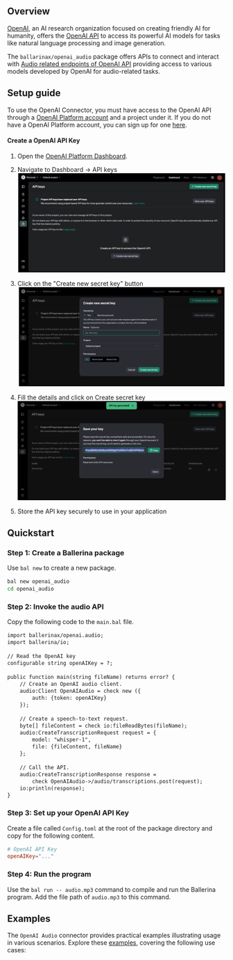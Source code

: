 ## Overview

[OpenAI](https://openai.com/), an AI research organization focused on creating friendly AI for humanity, offers the [OpenAI API](https://platform.openai.com/docs/api-reference/introduction) to access its powerful AI models for tasks like natural language processing and image generation.

The `ballarinax/openai_audio` package offers APIs to connect and interact with [Audio related endpoints of OpenAI API](https://platform.openai.com/docs/api-reference/audio/create) providing access to various models developed by OpenAI for audio-related tasks.

## Setup guide

To use the OpenAI Connector, you must have access to the OpenAI API through a [OpenAI Platform account](https://platform.openai.com) and a project under it. If you do not have a OpenAI Platform account, you can sign up for one [here](https://platform.openai.com/signup).

#### Create a OpenAI API Key

1. Open the [OpenAI Platform Dashboard](https://platform.openai.com).


2. Navigate to Dashboard -> API keys
![api-key-dashboard](https://github.com/e19166/module-ballerinax-openai-audio/blob/docs/docs/setup/resources/api-key-dashboard.png)

3. Click on the "Create new secret key" button
![create-new-secret-key](https://github.com/e19166/module-ballerinax-openai-audio/blob/docs/docs/setup/resources/create-new-secrete-key.png)

4. Fill the details and click on Create secret key
![saved-key](https://github.com/e19166/module-ballerinax-openai-audio/blob/docs/docs/setup/resources/saved-key.png)

5. Store the API key securely to use in your application

## Quickstart

### Step 1: Create a Ballerina package
Use `bal new` to create a new package. 

```sh
bal new openai_audio
cd openai_audio
```

### Step 2: Invoke the audio API 
Copy the following code to the `main.bal` file.

```ballerina
import ballerinax/openai.audio;
import ballerina/io;

// Read the OpenAI key
configurable string openAIKey = ?;

public function main(string fileName) returns error? {
    // Create an OpenAI audio client.
    audio:Client OpenAIAudio = check new ({
        auth: {token: openAIKey}
    });

    // Create a speech-to-text request.
    byte[] fileContent = check io:fileReadBytes(fileName);
    audio:CreateTranscriptionRequest request = {
        model: "whisper-1",
        file: {fileContent, fileName}
    };

    // Call the API.
    audio:CreateTranscriptionResponse response =
        check OpenAIAudio->/audio/transcriptions.post(request);
    io:println(response);
}
```

### Step 3: Set up your OpenAI API Key
Create a file called `Config.toml` at the root of the package directory and copy for the following content.
```toml
# OpenAI API Key
openAIKey="..."
```

### Step 4: Run the program
Use the `bal run -- audio.mp3` command to compile and run the Ballerina program. Add the file path of `audio.mp3` to this command.

## Examples

The `OpenAI Audio` connector provides practical examples illustrating usage in various scenarios. Explore these [examples](https://github.com/module-ballerinax-openai.audio/tree/main/examples/), covering the following use cases:

[//]: # (TODO: Add examples)

